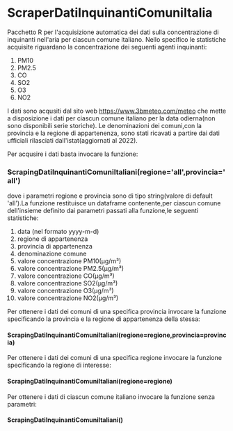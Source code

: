 # ScraperDatiInquinantiComuniItalia

Pacchetto R per l'acquisizione automatica dei dati sulla concentrazione di inquinanti nell'aria per ciascun comune italiano.
Nello specifico le statistiche acquisite riguardano la concentrazione dei seguenti agenti inquinanti:

1) PM10
2) PM2.5
3) CO
4) SO2
5) O3
6) NO2

I dati sono acqusiti dal sito web https://www.3bmeteo.com/meteo che mette a disposizione i dati per ciascun comune italiano per la data odierna(non sono disponibili serie storiche).
Le denominazioni dei comuni,con la provincia e la regione di appartenenza, sono stati ricavati a partire dai dati ufficiali rilasciati dall'istat(aggiornati al 2022).

Per acqusire i dati basta invocare la funzione:

 ### ScrapingDatiInquinantiComuniItaliani(regione='all',provincia='all')
 
dove i parametri regione e provincia sono di tipo string(valore di default 'all').La funzione restituisce un dataframe contenente,per ciascun comune dell'insieme definito dai parametri passati alla funzione,le seguenti statistiche:

1) data (nel formato yyyy-m-d)
2) regione di appartenenza
3) provincia di appartenenza
4) denominazione comune
5) valore concentrazione PM10(µg/m³)
6) valore concentrazione PM2.5(µg/m³)
7) valore concentrazione CO(µg/m³)
8) valore concentrazione SO2(µg/m³)
9) valore concentrazione O3(µg/m³)
10) valore concentrazione NO2(µg/m³)


 
Per ottenere i dati dei comuni di una specifica provincia invocare la funzione specificando la provincia e la regione di appartenenza della stessa:
 
  #### ScrapingDatiInquinantiComuniItaliani(regione=regione,provincia=provincia)
  
Per ottenere i dati dei comuni di una specifica regione invocare la funzione specificando la regione di interesse:

 #### ScrapingDatiInquinantiComuniItaliani(regione=regione)
 
Per ottenere i dati di ciascun comune italiano invocare la funzione senza parametri:

 #### ScrapingDatiInquinantiComuniItaliani()
